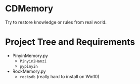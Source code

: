 # CDMemory
Try to restore knowledge or rules from real world.


# Project Tree and Requirements

+ PinyinMemory.py
    + `Pinyin2Hanzi`
    + `pypinyin`
+ RockMemory.py
    + `rocksdb` (really hard to install on Win10) 
